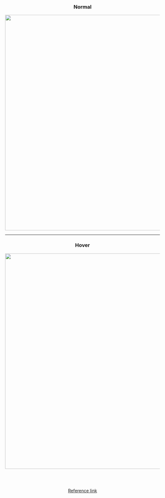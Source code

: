 <div align="center">
  <h3>Normal</h3>
  <img src="https://user-images.githubusercontent.com/56325350/158869118-31925492-36bb-49d6-b5f6-872ea64bac8a.png" width="700">
  
  <hr>
  
  <h3>Hover</h3>
  <img src="https://user-images.githubusercontent.com/56325350/158869175-ba792c03-5a22-48b5-9639-09913f030eff.png" width="700">
  
  <br /><br />
  
  <div>
    <a href="https://youtu.be/PIYH1r22DKE">Reference link</a>
  </div>
</div>
